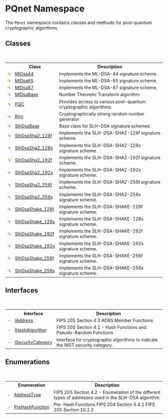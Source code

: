 # PQnet Namespace
 

The `PQnet` namespace contains classes and methods for post-quantum cryptographic algorithms.


## Classes
&nbsp;<table><tr><th></th><th>Class</th><th>Description</th></tr><tr><td>![Public class](media/pubclass.gif "Public class")</td><td><a href="6140b821-bd40-cffe-8323-815b97b9a800.md">MlDsa44</a></td><td>
Implements the ML-DSA-44 signature scheme.</td></tr><tr><td>![Public class](media/pubclass.gif "Public class")</td><td><a href="4436be29-d51e-b71b-e2db-a7440ca2c3f6.md">MlDsa65</a></td><td>
Implements the ML-DSA-65 signature scheme.</td></tr><tr><td>![Public class](media/pubclass.gif "Public class")</td><td><a href="a45bdc30-5198-f585-db56-c712dd67fdbd.md">MlDsa87</a></td><td>
Implements the ML-DSA-87 signature scheme.</td></tr><tr><td>![Public class](media/pubclass.gif "Public class")</td><td><a href="5ed363d7-73b0-22b5-bdb5-93527a8de811.md">MlDsaBase</a></td><td>
Number Theoretic Transform algorithm</td></tr><tr><td>![Public class](media/pubclass.gif "Public class")</td><td><a href="80837ae2-f212-0d05-93e2-94dabbb73c7f.md">PQC</a></td><td>
Provides access to various post-quantum cryptographic algorithms.</td></tr><tr><td>![Public class](media/pubclass.gif "Public class")</td><td><a href="ddffefe6-05b3-3cfd-5002-c9b1df78c47f.md">Rng</a></td><td>
Cryptographically strong random number generator</td></tr><tr><td>![Public class](media/pubclass.gif "Public class")</td><td><a href="d86dc076-6326-0697-9d41-f18e749ac510.md">SlhDsaBase</a></td><td>
Base class for SLH-DSA signature schemes</td></tr><tr><td>![Public class](media/pubclass.gif "Public class")</td><td><a href="1d5dba0c-4394-5925-d18f-d32a742694de.md">SlhDsaSha2_128f</a></td><td>
Implements the SLH-DSA-SHA2-128f signature scheme.</td></tr><tr><td>![Public class](media/pubclass.gif "Public class")</td><td><a href="9041afa8-4859-372f-22bb-e9e41abac613.md">SlhDsaSha2_128s</a></td><td>
Implements the SLH-DSA-SHA2-128s signature scheme.</td></tr><tr><td>![Public class](media/pubclass.gif "Public class")</td><td><a href="eec4cf39-ff4f-6cc7-f3bc-51695139eae3.md">SlhDsaSha2_192f</a></td><td>
Implements the SLH-DSA-SHA2-192f signature scheme.</td></tr><tr><td>![Public class](media/pubclass.gif "Public class")</td><td><a href="d9a4c694-f48d-a16c-8ebf-fbb304a02c66.md">SlhDsaSha2_192s</a></td><td>
Implements the SLH-DSA-SHA2-192s signature scheme.</td></tr><tr><td>![Public class](media/pubclass.gif "Public class")</td><td><a href="71ba8a04-2fe3-908c-57f5-306da49efb9c.md">SlhDsaSha2_256f</a></td><td>
Implements the SLH-DSA-SHA2-256f signature scheme.</td></tr><tr><td>![Public class](media/pubclass.gif "Public class")</td><td><a href="c5fd9f8d-80d8-2ed6-2aac-c8df4b79ad20.md">SlhDsaSha2_256s</a></td><td>
Implements the SLH-DSA-SHA2-256s signature scheme.</td></tr><tr><td>![Public class](media/pubclass.gif "Public class")</td><td><a href="3b0e03ff-5d42-259b-5a16-4a790f60951a.md">SlhDsaShake_128f</a></td><td>
Implements the SLH-DSA-SHAKE-128f signature scheme.</td></tr><tr><td>![Public class](media/pubclass.gif "Public class")</td><td><a href="fe59936a-4fcb-818f-4ee2-e92317703555.md">SlhDsaShake_128s</a></td><td>
Implements the SLH-DSA-SHAKE-128s signature scheme.</td></tr><tr><td>![Public class](media/pubclass.gif "Public class")</td><td><a href="1edd2039-1423-2cab-3997-9c69928516d3.md">SlhDsaShake_192f</a></td><td>
Implements the SLH-DSA-SHAKE-192f signature scheme.</td></tr><tr><td>![Public class](media/pubclass.gif "Public class")</td><td><a href="fa03fd29-c83e-2941-7dbc-90fb4be0ef5b.md">SlhDsaShake_192s</a></td><td>
Implements the SLH-DSA-SHAKE-192s signature scheme.</td></tr><tr><td>![Public class](media/pubclass.gif "Public class")</td><td><a href="0da939c6-843b-edd7-e3cb-975c85d78296.md">SlhDsaShake_256f</a></td><td>
Implements the SLH-DSA-SHAKE-256f signature scheme.</td></tr><tr><td>![Public class](media/pubclass.gif "Public class")</td><td><a href="43ffd8f2-ca35-a531-dd2b-661ecc3392dd.md">SlhDsaShake_256s</a></td><td>
Implements the SLH-DSA-SHAKE-256s signature scheme.</td></tr></table>

## Interfaces
&nbsp;<table><tr><th></th><th>Interface</th><th>Description</th></tr><tr><td>![Public interface](media/pubinterface.gif "Public interface")</td><td><a href="0d09dc6c-e06b-a49c-cc7d-919d9f4e2b9d.md">IAddress</a></td><td>
FIPS 205 Section 4.3 ADRS Member Functions</td></tr><tr><td>![Public interface](media/pubinterface.gif "Public interface")</td><td><a href="45b4566a-4b38-408d-b3d5-8cfe474d173b.md">IHashAlgorithm</a></td><td>
FIPS 205 Section 4.1 - Hash Functions and Pseudo-Random Functions</td></tr><tr><td>![Public interface](media/pubinterface.gif "Public interface")</td><td><a href="abe88149-932f-b729-07ad-e7f2ece7b8e1.md">ISecurityCategory</a></td><td>
Interface for cryptographic algorithms to indicate the NIST security category.</td></tr></table>

## Enumerations
&nbsp;<table><tr><th></th><th>Enumeration</th><th>Description</th></tr><tr><td>![Public enumeration](media/pubenumeration.gif "Public enumeration")</td><td><a href="52cad980-b0d0-4269-b128-40e2cb7be028.md">AddressType</a></td><td>
FIPS 205 Section 4.2 - Enumeration of the different types of addresses used in the SLH-DSA algorithm.</td></tr><tr><td>![Public enumeration](media/pubenumeration.gif "Public enumeration")</td><td><a href="05820ba5-ae86-51cd-a9f9-3acb4477e835.md">PreHashFunction</a></td><td>
Pre-Hash Functions FIPS 204 Section 5.4.1 FIPS 205 Section 10.2.2</td></tr></table>&nbsp;
